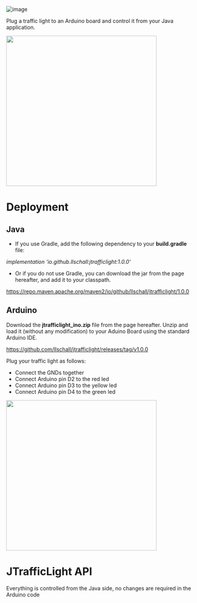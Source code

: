 ![image](https://github.com/llschall/jtrafficlight/blob/main/doc/jtrafficlight_512.bmp?raw=true)

Plug a traffic light to an Arduino board and control it from your Java application.

<img src="https://github.com/llschall/jtrafficlight/blob/main/doc/20231118_182137.jpg" width="400" height="400">

# Deployment

## Java

* If you use Gradle, add the following dependency to your **build.gradle** file:

_implementation 'io.github.llschall:jtrafficlight:1.0.0'_

* Or if you do not use Gradle, you can download the jar from the page hereafter, and add it to your classpath.
  
https://repo.maven.apache.org/maven2/io/github/llschall/jtrafficlight/1.0.0

## Arduino

Download the **jtrafficlight_ino.zip** file from the page hereafter. Unzip and load it (without any modification) to your Aduino Board using the standard Arduino IDE.

https://github.com/llschall/jtrafficlight/releases/tag/v1.0.0

Plug your traffic light as follows:
- Connect the GNDs together
- Connect Arduino pin D2 to the red led
- Connect Arduino pin D3 to the yellow led
- Connect Arduino pin D4 to the green led

<img src="https://github.com/llschall/jtrafficlight/blob/main/doc/20231118_182622.jpg" width="400" height="400">

# JTrafficLight API

Everything is controlled from the Java side, no changes are required in the Arduino code
